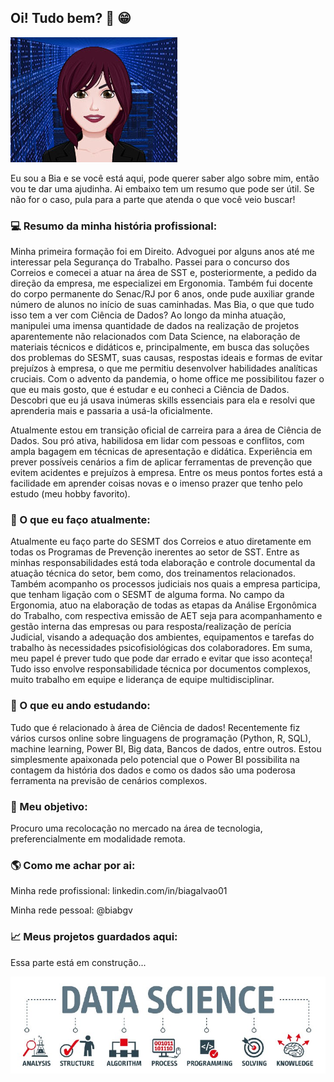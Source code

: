 ## **Oi! Tudo bem?** 👋 😁 

![Github_Logo](bia3.jpg)

Eu sou a Bia e se você está aqui, pode querer saber algo sobre mim, então vou te dar uma ajudinha.
Ai embaixo tem um resumo que pode ser útil. Se não for o caso, pula para a parte que atenda o que você veio buscar!

### 💻 Resumo da minha história profissional:
Minha primeira formação foi em Direito. Advoguei por alguns anos até me interessar pela Segurança do Trabalho. 
Passei para o concurso dos Correios e comecei a atuar na área de SST e, posteriormente, a pedido da direção da empresa, me especializei em Ergonomia. 
Também fui docente do corpo permanente do Senac/RJ por 6 anos, onde pude auxiliar grande número de alunos no início de suas caminhadas.
Mas Bia, o que que tudo isso tem a ver com Ciência de Dados?
Ao longo da minha atuação, manipulei uma imensa quantidade de dados na realização de projetos aparentemente não relacionados com Data Science, na elaboração de materiais técnicos e didáticos e, principalmente, em busca das soluções dos problemas do SESMT, suas causas, respostas ideais e formas de evitar prejuízos à empresa, o que me permitiu desenvolver habilidades analíticas cruciais. 
Com o advento da pandemia, o home office me possibilitou fazer o que eu mais gosto, que é estudar e eu conheci a Ciência de Dados.
Descobri que eu já usava inúmeras skills essenciais para ela e resolvi que aprenderia mais e passaria a usá-la oficialmente.

Atualmente estou em transição oficial de carreira para a área de Ciência de Dados.
Sou pró ativa, habilidosa em lidar com pessoas e conflitos, com ampla bagagem em técnicas de apresentação e didática.
Experiência em prever possíveis cenários a fim de aplicar ferramentas de prevenção que evitem acidentes e prejuízos à empresa.
Entre os meus pontos fortes está a facilidade em aprender coisas novas e o imenso prazer que tenho pelo estudo (meu hobby favorito).

### 💼 O que eu faço atualmente: 
Atualmente eu faço parte do SESMT dos Correios e atuo diretamente em todas os Programas de Prevenção inerentes ao setor de SST. 
Entre as minhas responsabilidades está toda elaboração e controle documental da atuação técnica do setor, bem como, dos treinamentos relacionados.
Também acompanho os processos judiciais nos quais a empresa participa, que tenham ligação com o SESMT de alguma forma.
No campo da Ergonomia, atuo na elaboração de todas as etapas da Análise Ergonômica do Trabalho, com respectiva emissão de AET seja para acompanhamento e gestão interna das empresas ou para resposta/realização de perícia Judicial, visando a adequação dos ambientes, equipamentos e tarefas do trabalho às necessidades psicofisiológicas dos colaboradores.
Em suma, meu papel é prever tudo que pode dar errado e evitar que isso aconteça!
Tudo isso envolve responsabilidade técnica por documentos complexos, muito trabalho em equipe e liderança de equipe multidisciplinar.

### 🧠 O que eu ando estudando:
Tudo que é relacionado à área de Ciência de dados! 
Recentemente fiz vários cursos online sobre linguagens de programação (Python, R, SQL), machine learning, Power BI, Big data, Bancos de dados, entre outros.
Estou simplesmente apaixonada pelo potencial que o Power BI possibilita na contagem da história dos dados e como os dados são uma poderosa ferramenta na previsão de cenários complexos. 

### 💪 Meu objetivo:
Procuro uma recolocação no mercado na área de tecnologia, preferencialmente em modalidade remota.

### 🌎 Como me achar por ai:
Minha rede profissional: linkedin.com/in/biagalvao01

Minha rede pessoal: @biabgv

### 📈 Meus projetos guardados aqui:
Essa parte está em construção... 


![fundoDS](fundoDS.jpeg)


<!--
**biancagalvao/biancagalvao** is a ✨ _special_ ✨ repository because its `README.md` (this file) appears on your GitHub profile.
-->
